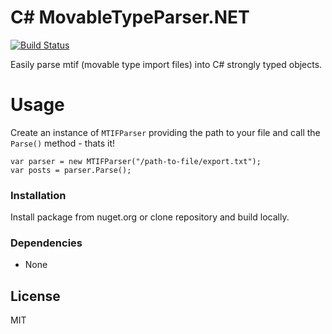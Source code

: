 # C# MovableTypeParser.NET

[![Build Status](https://dev.azure.com/duanegibbs/MovableTypeParser/_apis/build/status/d-gibbs.MovableTypeParser?branchName=master)](https://dev.azure.com/duanegibbs/MovableTypeParser/_build/latest?definitionId=1&branchName=master)

Easily parse mtif (movable type import files) into C# strongly typed objects.

# Usage
Create an instance of `MTIFParser` providing the path to your file and call the `Parse()` method - thats it!
```
var parser = new MTIFParser("/path-to-file/export.txt");
var posts = parser.Parse();
```

### Installation

Install package from nuget.org or clone repository and build locally.

### Dependencies

- None

License
----

MIT
